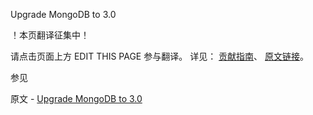  Upgrade MongoDB to 3.0

 ！本页翻译征集中！

请点击页面上方 EDIT THIS PAGE 参与翻译。
详见：
[贡献指南]( https://github.com/JinMuInfo/MongoDB-Manual-zh/blob/master/CONTRIBUTING.md )、
[原文链接](  https://docs.mongodb.com/manual/release-notes/3.0-upgrade/  )。

 参见

原文 - [Upgrade MongoDB to 3.0]( https://docs.mongodb.com/manual/release-notes/3.0-upgrade/ )

